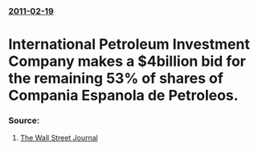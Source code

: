 ### [2011-02-19](/news/2011/02/19/index.md)

# International Petroleum Investment Company makes a $4billion bid for the remaining 53% of shares of Compania Espanola de Petroleos.




### Source:

1. [The Wall Street Journal](http://online.wsj.com/article/BT-CO-20110216-705354.html)
